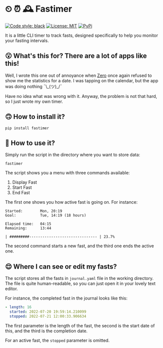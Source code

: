 # ⏲ ⏰ 🕰️ Fastimer

[![Code style: black](https://img.shields.io/badge/code%20style-black-000000.svg)](https://github.com/psf/black) [![License: MIT](https://img.shields.io/badge/License-MIT-yellow.svg)](https://opensource.org/licenses/MIT) [![PyPi](https://img.shields.io/pypi/v/fastimer)](https://pypi.org/project/fastimer/)

It is a little CLI timer to track fasts, designed specifically to help you monitor your fasting intervals.  

## 😮 What's this for? There are a lot of apps like this!

Well, I wrote this one out of annoyance when [Zero](https://www.zerolongevity.com/) once again refused to show me the statistics for a date. I was tapping on the calendar, but the app was doing nothing ¯\\\_(ツ)\_/¯

Have no idea what was wrong with it. Anyway, the problem is not that hard, so I just wrote my own timer.

## 🙃 How to install it?

```commandline
pip install fastimer
```

## 🙂 How to use it?

Simply run the script in the directory where you want to store data:

```commandline
fastimer
```

The script shows you a menu with three commands available: 

1. Display Fast
2. Start Fast
3. End Fast

The first one shows you how active fast is going on. For instance:

```
Started:        Mon, 20:19
Goal:           Tue, 14:19 (18 hours)

Elapsed time:   04:15
Remaining:      13:44

| #########------------------------------- | 23.7%
```

The second command starts a new fast, and the third one ends the active one.

## 😌 Where I can see or edit my fasts?

The script stores all the fasts in `journal.yaml` file in the working directory. The file is quite human-readable, so you can just open it in your lovely text editor.

For instance, the completed fast in the journal looks like this:

```yaml
- length: 16
  started: 2022-07-20 19:59:14.210099
  stopped: 2022-07-21 12:00:33.906634
```

The first parameter is the length of the fast, the second is the start date of this, and the third is the completion date.

For an active fast, the `stopped` parameter is omitted.